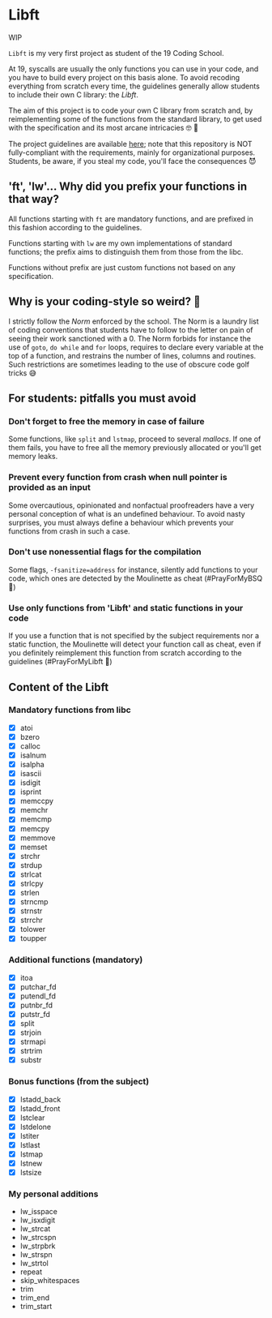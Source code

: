 # Libft
WIP

`Libft` is my very first project as student of the 19 Coding School.

At 19, syscalls are usually the only functions you can use in your code, and you have to build every project on this basis alone. To avoid recoding everything from scratch every time, the guidelines generally allow students to include their own C library: the *Libft*.

The aim of this project is to code your own C library from scratch and, by reimplementing some of the functions from the standard library, to get used with the specification and its most arcane intricacies 🤓 🧙 

The project guidelines are available [here](/subjects/en.subject.pdf); note that this repository is NOT fully-compliant with the requirements, mainly for organizational purposes. Students, be aware, if you steal my code, you'll face the consequences 😈 

## 'ft', 'lw'… Why did you prefix your functions in that way?

All functions starting with `ft` are mandatory functions, and are prefixed in this fashion according to the guidelines.

Functions starting with `lw` are my own implementations of standard functions; the prefix aims to distinguish them from those from the libc.

Functions without prefix are just custom functions not based on any specification.

## Why is your coding-style so weird? 🤮

I strictly follow the *Norm* enforced by the school. The Norm is a laundry list of coding conventions that students have to follow to the letter on pain of seeing their work sanctioned with a 0. The Norm forbids for instance the use of `goto`, `do while` and `for` loops, requires to declare every variable at the top of a function, and restrains the number of lines, columns and routines. Such restrictions are sometimes leading to the use of obscure code golf tricks 😅

## For students: pitfalls you must avoid

### Don't forget to free the memory in case of failure

Some functions, like `split` and `lstmap`, proceed to several *mallocs*. If one of them fails, you have to free all the memory previously allocated or you'll get memory leaks.

### Prevent every function from crash when null pointer is provided as an input

Some overcautious, opinionated and nonfactual proofreaders have a very personal conception of what is an undefined behaviour. To avoid nasty surprises, you must always define a behaviour which prevents your functions from crash in such a case.

### Don't use nonessential flags for the compilation

Some flags, `-fsanitize=address` for instance, silently add functions to your code, which ones are detected by the Moulinette as cheat (#PrayForMyBSQ 🙏)

### Use only functions from 'Libft' and static functions in your code

If you use a function that is not specified by the subject requirements nor a static function, the Moulinette will detect your function call as cheat, even if you definitely reimplement this function from scratch according to the guidelines (#PrayForMyLibft 🙏)

## Content of the Libft

### Mandatory functions from libc

- [x] atoi
- [x] bzero
- [x] calloc
- [x] isalnum
- [x] isalpha
- [x] isascii
- [x] isdigit
- [x] isprint
- [x] memccpy
- [x] memchr
- [x] memcmp
- [x] memcpy
- [x] memmove
- [x] memset
- [x] strchr
- [x] strdup
- [x] strlcat
- [x] strlcpy
- [x] strlen
- [x] strncmp
- [x] strnstr
- [x] strrchr
- [x] tolower
- [x] toupper

### Additional functions (mandatory)

- [x] itoa
- [x] putchar_fd
- [x] putendl_fd
- [x] putnbr_fd
- [x] putstr_fd
- [x] split
- [x] strjoin
- [x] strmapi
- [x] strtrim
- [x] substr

### Bonus functions (from the subject)

- [x] lstadd_back
- [x] lstadd_front
- [x] lstclear
- [x] lstdelone
- [x] lstiter
- [x] lstlast
- [x] lstmap
- [x] lstnew
- [x] lstsize

### My personal additions

+ lw_isspace
+ lw_isxdigit
+ lw_strcat
+ lw_strcspn
+ lw_strpbrk
+ lw_strspn
+ lw_strtol
+ repeat
+ skip_whitespaces
+ trim
+ trim_end
+ trim_start